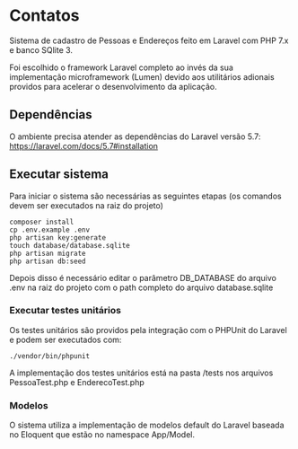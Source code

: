 # Contatos
Sistema de cadastro de Pessoas e Endereços feito em Laravel com PHP 7.x e banco SQlite 3. 

Foi escolhido o framework Laravel completo ao invés da sua implementação microframework (Lumen) devido aos utilitários adionais providos para acelerar o desenvolvimento da aplicação.

## Dependências

O ambiente precisa atender as dependências do Laravel versão 5.7: https://laravel.com/docs/5.7#installation

## Executar sistema

Para iniciar o sistema são necessárias as seguintes etapas (os comandos devem ser executados na raiz do projeto)

```
composer install
cp .env.example .env
php artisan key:generate
touch database/database.sqlite
php artisan migrate
php artisan db:seed
```

Depois disso é necessário editar o parâmetro DB_DATABASE do arquivo .env na raiz do projeto com o path completo do arquivo database.sqlite

### Executar testes unitários

Os testes unitários são providos pela integração com o PHPUnit do Laravel e podem ser executados com:

```
./vendor/bin/phpunit
```

A implementação dos testes unitários está na pasta /tests nos arquivos PessoaTest.php e EnderecoTest.php

### Modelos

O sistema utiliza a implementação de modelos default do Laravel baseada no Eloquent que estão no namespace App/Model.
